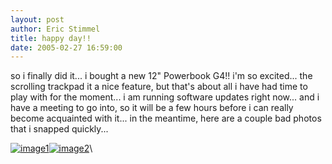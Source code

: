 ```yaml
---
layout: post
author: Eric Stimmel
title: happy day!!
date: 2005-02-27 16:59:00
--- 
```



so i finally did it... i bought a new 12" Powerbook G4!! i'm so excited... the scrolling trackpad it a nice feature, but that's about all i have had time to play with for the moment... i am running software updates right now... and i have a meeting to go into, so it will be a few hours before i can really become acquainted with it... in the meantime, here are a couple bad photos that i snapped quickly...

[![image1][]][1][![image2][]][2]\

  [image1]: http://photos1.blogger.com/img/5/3283/320/Image010.jpg
  [1]: http://photos1.blogger.com/img/5/3283/640/Image010.jpg
  [image2]: http://photos1.blogger.com/img/5/3283/320/Image009.jpg
  [2]: http://photos1.blogger.com/img/5/3283/640/Image009.jpg

